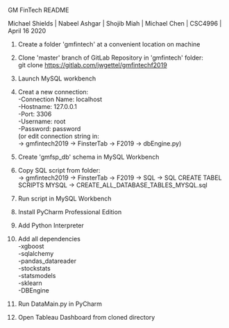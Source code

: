 GM FinTech
README

Michael Shields | Nabeel Ashgar | Shojib Miah | Michael Chen  | CSC4996 | April 16 2020


1. Create a folder 'gmfintech' at a convenient location on machine

2. Clone 'master' branch of GitLab Repository in 'gmfintech' folder:  
	git clone https://gitlab.com/jwgettel/gmfintechf2019

3. Launch MySQL workbench

4. Creat a new connection:  
	-Connection Name: localhost  
	-Hostname: 127.0.0.1    
	-Port: 3306  
	-Username: root  
	-Password: password  
	(or edit connection string in:  
	-> gmfintech2019 -> FinsterTab -> F2019 -> dbEngine.py)

5. Create 'gmfsp_db' schema in MySQL Workbench

6. Copy SQL script from folder:  
	-> gmfintech2019 -> FinsterTab -> F2019 -> SQL -> SQL CREATE TABEL SCRIPTS MYSQL -> CREATE_ALL_DATABASE_TABLES_MYSQL.sql  
	
7.	Run script in MySQL Workbench					

8. Install PyCharm Professional Edition

9. Add Python Interpreter

10. Add all dependencies  
	-xgboost  
	-sqlalchemy  
	-pandas_datareader  
	-stockstats  
	-statsmodels  
	-sklearn  
	-DBEngine

11. Run DataMain.py in PyCharm

12. Open Tableau Dashboard from cloned directory
